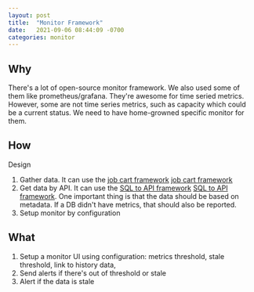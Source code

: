 ```yaml
---
layout: post
title:  "Monitor Framework"
date:   2021-09-06 08:44:09 -0700
categories: monitor
---
```

## Why
There's a lot of open-source monitor framework. We also used some of them like prometheus/grafana. They're awesome for time seried metrics.
However, some are not time series metrics, such as capacity which could be a current status. We need to have home-growned specific monitor for them.

## How
Design
 1. Gather data. It can use the [job cart framework] [job cart framework]
 2. Get data by API. It can use the [SQL to API framework] [SQL to API framework]. One important thing is that the data should be based on metadata. If a DB didn't have metrics, that should also be reported.
 3. Setup monitor by configuration

## What
 1. Setup a monitor UI using configuration: metrics threshold, stale threshold, link to history data, 
 2. Send alerts if there's out of threshold or stale
 3. Alert if the data is stale

[job cart framework]: /automation/2021/09/06/job-cart-framework.html
[SQL to API framework]: /automation/2021/09/06/sql2api-framework.html

